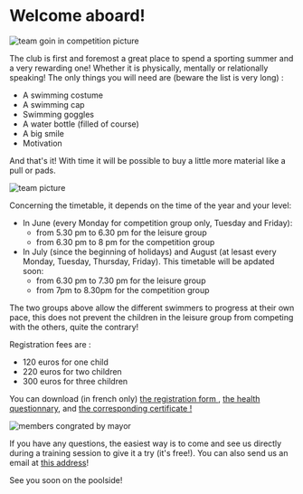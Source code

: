 # Welcome aboard!

<img src="/pictures/join/photoCompet.jpg" alt="team goin in competition picture">

The club is first and foremost a great place to spend a sporting summer and a very rewarding one! Whether it is physically, mentally or relationally speaking! The only things you will need are (beware the list is very long) :

- A swimming costume
- A swimming cap
- Swimming goggles
- A water bottle (filled of course)
- A big smile
- Motivation

And that's it! With time it will be possible to buy a little more material like a pull or pads.

<img src="/pictures/join/photoTeam.jpg" alt="team picture">

Concerning the timetable, it depends on the time of the year and your level:

- In June (every Monday for competition group only, Tuesday and Friday):
  - from 5.30 pm to 6.30 pm for the leisure group
  - from 6.30 pm to 8 pm for the competition group
- In July (since the beginning of holidays) and August (at lesast every Monday, Tuesday, Thursday, Friday). This timetable will be apdated soon:
  - from 6.30 pm to 7.30 pm for the leisure group
  - from 7pm to 8.30pm for the competition group

The two groups above allow the different swimmers to progress at their own pace, this does not prevent the children in the leisure group from competing with the others, quite the contrary!

Registration fees are :

- 120 euros for one child
- 220 euros for two children
- 300 euros for three children

You can download (in french only) <a href="pdf/ficheInscription.pdf" download> the registration form </a>, <a href="pdf/questionnaireSanté.pdf" download> the health questionnary</a>, and <a href="pdf/attestationQS.pdf" download> the corresponding certificate !</a>

<img src="/pictures/join/photoMairie.jpg" alt="members congrated by mayor">

If you have any questions, the easiest way is to come and see us directly during a training session to give it a try (it's free!). You can also send us an email at <a href="mailto:cnc66400@gmail.com">this address</a>!

See you soon on the poolside!
